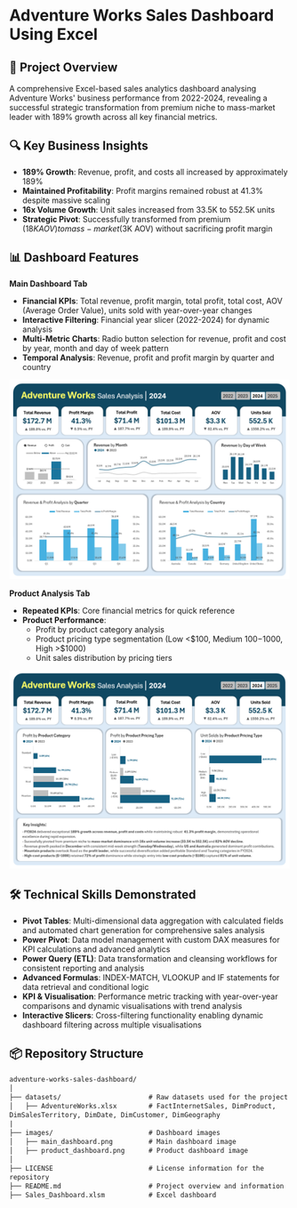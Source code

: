 # Adventure Works Sales Dashboard Using Excel

## 📌 Project Overview
A comprehensive Excel-based sales analytics dashboard analysing Adventure Works' business performance from 2022-2024, revealing a successful strategic transformation from premium niche to mass-market leader with 189% growth across all key financial metrics.

## 🔍 Key Business Insights
- **189% Growth**: Revenue, profit, and costs all increased by approximately 189% 
- **Maintained Profitability**: Profit margins remained robust at 41.3% despite massive scaling
- **16x Volume Growth**: Unit sales increased from 33.5K to 552.5K units
- **Strategic Pivot**: Successfully transformed from premium ($18K AOV) to mass-market ($3K AOV) without sacrificing profit margin

## 📊 Dashboard Features
**Main Dashboard Tab**
- **Financial KPIs**: Total revenue, profit margin, total profit, total cost, AOV (Average Order Value), units sold with year-over-year changes
- **Interactive Filtering**: Financial year slicer (2022-2024) for dynamic analysis
- **Multi-Metric Charts**: Radio button selection for revenue, profit and cost by year, month and day of week pattern
- **Temporal Analysis**: Revenue, profit and profit margin by quarter and country

![Main Dashboard](images/main_dashboard.png)

**Product Analysis Tab**
- **Repeated KPIs**: Core financial metrics for quick reference
- **Product Performance**:
  - Profit by product category analysis
  - Product pricing type segmentation (Low <$100, Medium $100-$1000, High >$1000)
  - Unit sales distribution by pricing tiers

![Product Dashboard](images/product_dashboard.png)

## 🛠️ Technical Skills Demonstrated
- **Pivot Tables**: Multi-dimensional data aggregation with calculated fields and automated chart generation for comprehensive sales analysis
- **Power Pivot**: Data model management with custom DAX measures for KPI calculations and advanced analytics
- **Power Query (ETL)**: Data transformation and cleansing workflows for consistent reporting and analysis
- **Advanced Formulas**: INDEX-MATCH, VLOOKUP and IF statements for data retrieval and conditional logic
- **KPI & Visualisation**: Performance metric tracking with year-over-year comparisons and dynamic visualisations with trend analysis
- **Interactive Slicers**: Cross-filtering functionality enabling dynamic dashboard filtering across multiple visualisations

## 📦 Repository Structure
```
adventure-works-sales-dashboard/
│
├── datasets/                      # Raw datasets used for the project 
│   ├── AdventureWorks.xlsx        # FactInternetSales, DimProduct, DimSalesTerritory, DimDate, DimCustomer, DimGeography
|
├── images/                        # Dashboard images
│   ├── main_dashboard.png         # Main dashboard image
│   ├── product_dashboard.png      # Product dashboard image
│
├── LICENSE                        # License information for the repository
├── README.md                      # Project overview and information
├── Sales_Dashboard.xlsm           # Excel dashboard
```

